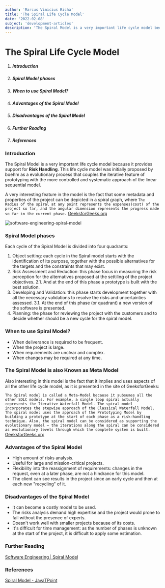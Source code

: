 ```yaml
---
author: 'Marcus Vinicius Richa'
title: 'The Spiral Life Cycle Model'
date: '2022-02-08'
subject: 'development-articles'
description: 'The Spiral Model is a very important life cycle model because it provides support for **Risk Handling**. This life cycle model was initially proposed by boehm as a evolutionary process that couples the iterative feature of prototyping with the more controlled and systematic approach of the linear sequential model.'
---
```


# The Spiral Life Cycle Model

1. ##### Introduction     
2. ##### Spiral Model phases
3. ##### When to use Spiral Model? 
4. ##### Advantages of the Spiral Model
5. ##### Disadvantages of the Spiral Model
6. ##### Further Reading
7. ##### References

### Introduction

The Spiral Model is a very important life cycle model because it provides support for **Risk Handling**. This life cycle model was initially proposed by boehm as a evolutionary process that couples the iterative feature of prototyping with the more controlled and systematic approach of the linear sequential model.

A very interesting feature in the model is the fact that some metadata and properties of the project can be depicted in a spiral graph, where `The Radius of the spiral at any point represents the expenses(cost) of the project so far, and the angular dimension represents the progress made so far in the current phase.` 
[GeeksforGeeks.org](https://www.geeksforgeeks.org/software-engineering-spiral-model/)


![software-engineering-spiral-model](/images/articles/development/spiral-model.jpg)


### Spiral Model phases

Each cycle of the Spiral Model is divided into four quadrants:

1. Object setting: each cycle in the Spiral model starts with the identification of its purpose, together with the possible alternatives for the targets and the constraints that may exist.
2. Risk Assessment and Reduction: this phase focus in measuring the risk perception for the alternatives proposed at the settiling of the project objectives.
	2.1. And at the end of this phase a prototype is built with the best solution.
3. Developing and Validation: this phase starts development together with all the necessary validations to resolve the risks and uncertainties assessed.
	3.1. At the end of this phase (or quadrant) a new version of the software is presented.
4. Planning: the phase for reviewing the project with the customers and to decide whether should be a new cycle for the spiral model.


### When to use Spiral Model?

- When deliverance is required to be frequent.
- When the project is large.
- When requirements are unclear and complex.
- When changes may be required at any time.

### The Spiral Model is also Known as Meta Model

Also interesting in this model is the fact that it implies and uses aspects of all the other life cycle model, as it is presented in the site of GeeksforGeeks:

`The Spiral model is called a Meta-Model because it subsumes all the other SDLC models. For example, a single loop spiral actually represents the Iterative Waterfall Model. The spiral model incorporates the stepwise approach of the Classical Waterfall Model. The spiral model uses the approach of the Prototyping Model by building a prototype at the start of each phase as a risk-handling technique. Also, the spiral model can be considered as supporting the evolutionary model – the iterations along the spiral can be considered as evolutionary levels through which the complete system is built.` 
[GeeksforGeeks.org](https://www.geeksforgeeks.org/software-engineering-spiral-model/)

### Advantages of the Spiral Model

- High amount of risks analysis.
- Useful for large and mission-critical projects.
- Flexibility into the reassignment of requirements: changes in the request, even at a later phase, are not a hindrance for this model.
- The client can see results in the project since an early cycle and then at each new "recycling" of it.

### Disadvantages of the Spiral Model 

- It can become a costly model to be used.
- The risks analysis demand high expertise and the project would prone to fail without the presence of experts.
- Doesn't work well with smaller projects because of its costs.
- It's difficult for time management: as the number of phases is unknown at the start of the project, it is difficult to apply some estimation.




### Further Reading

[Software Engineering | Spiral Model](https://www.geeksforgeeks.org/software-engineering-spiral-model/)


### References


[Spiral Model - JavaTPoint](https://www.javatpoint.com/software-engineering-spiral-model)

